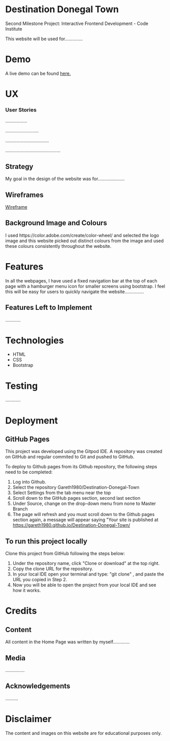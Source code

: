 # Destination Donegal Town
<p>Second Milestone Project: Interactive Frontend Development - Code Institute</p>
<p>This website will be used for..............</p>

# Demo
<p>A live demo can be found <a target="_blank" href="https://github.com/Gareth1980/Destination-Donegal-Town/">here.</a></p>

# UX
### User Stories
<p>.................</p>
<p>..........................</p>
<p>..................................</p>
<p>...........................................</p>

## Strategy
<p>My goal in the design of the website was for.....................</p>

## Wireframes
<a target="_blank" href="#">Wireframe</a><br>

## Background Image and Colours
<p>I used https://color.adobe.com/create/color-wheel/ 
and selected the logo image and this website picked out distinct colours from the image and used these colours consistently throughout the website.</p>

# Features
In all the webpages, I have used a fixed navigation bar at the top of each page with a hamburger menu icon for smaller screens using bootstrap. 
I feel this will be easy for users to quickly navigate the website...............

## Features Left to Implement
<p>............</p>

# Technologies
* HTML
* CSS
* Bootstrap


# Testing
<p>............</p>

# Deployment
## GitHub Pages
<p>This project was developed using the Gitpod IDE. A repository was created on GitHub and regular commited 
to Git and pushed to GitHub.</p>
To deploy to Github pages from its Github repository, the following steps need to be completed:

1. Log into Github.
1. Select the repository Gareth1980/Destination-Donegal-Town
1. Select Settings from the tab menu near the top
1. Scroll down to the GitHub pages section, second last section
1. Under Source, change on the drop-down menu from none to Master Branch
1. The page will refresh and you must scroll down to the Github pages section again, a message will 
appear saying "Your site is published at https://gareth1980.github.io/Destination-Donegal-Town/
## To run this project locally
Clone this project from GitHub following the steps below:
1. Under the repository name, click "Clone or download" at the top right.
1. Copy the clone URL for the repository.
1. In your local IDE open your terminal and type: "git clone" , and paste the URL you copied in Step 2.
1. Now you will be able to open the project from your local IDE and see how it works.




# Credits

## Content
<p>All content in the Home Page was written by myself.............</p>

## Media
<p>...............</p>

## Acknowledgements
<p>..........</p>

# Disclaimer
The content and images on this website are for educational purposes only.